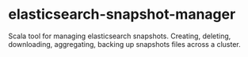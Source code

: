 # elasticsearch-snapshot-manager
Scala tool for managing elasticsearch snapshots. Creating, deleting, downloading, aggregating, backing up snapshots files across a cluster.
